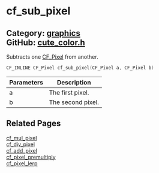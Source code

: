 [](../header.md ':include')

# cf_sub_pixel

Category: [graphics](/api_reference?id=graphics)  
GitHub: [cute_color.h](https://github.com/RandyGaul/cute_framework/blob/master/include/cute_color.h)  
---

Subtracts one [CF_Pixel](/graphics/cf_pixel.md) from another.

```cpp
CF_INLINE CF_Pixel cf_sub_pixel(CF_Pixel a, CF_Pixel b)
```

Parameters | Description
--- | ---
a | The first pixel.
b | The second pixel.

## Related Pages

[cf_mul_pixel](/graphics/cf_mul_pixel.md)  
[cf_div_pixel](/graphics/cf_div_pixel.md)  
[cf_add_pixel](/graphics/cf_add_pixel.md)  
[cf_pixel_premultiply](/graphics/cf_pixel_premultiply.md)  
[cf_pixel_lerp](/graphics/cf_pixel_lerp.md)  
